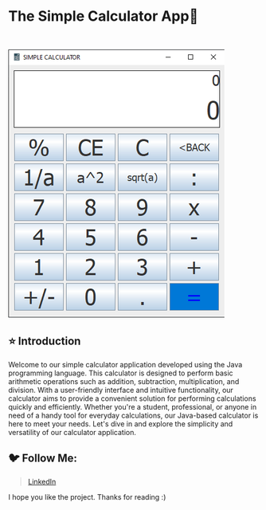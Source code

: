 # The Simple Calculator App🚀

<br/>

![img.png](calculator.png)

## ⭐ Introduction
Welcome to our simple calculator application developed using the Java programming language. This calculator is designed to perform basic arithmetic operations such as addition, subtraction, multiplication, and division. With a user-friendly interface and intuitive functionality, our calculator aims to provide a convenient solution for performing calculations quickly and efficiently. Whether you're a student, professional, or anyone in need of a handy tool for everyday calculations, our Java-based calculator is here to meet your needs. Let's dive in and explore the simplicity and versatility of our calculator application.
   <br/>
## 🐦 Follow Me:


> [LinkedIn](https://www.linkedin.com/in/vankieuit/)

I hope you like the project. Thanks for reading :)
